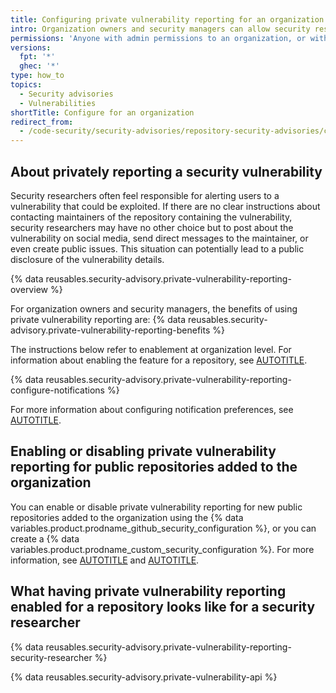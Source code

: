 ```yaml
---
title: Configuring private vulnerability reporting for an organization
intro: Organization owners and security managers can allow security researchers to report vulnerabilities securely in repositories within the organization by enabling private vulnerability reporting for all its public repositories.
permissions: 'Anyone with admin permissions to an organization, or with a security manager role within the organization, can enable and disable private vulnerability reporting for that organization.'
versions:
  fpt: '*'
  ghec: '*'
type: how_to
topics:
  - Security advisories
  - Vulnerabilities
shortTitle: Configure for an organization
redirect_from:
  - /code-security/security-advisories/repository-security-advisories/configuring-private-vulnerability-reporting-for-an-organization
---
```


## About privately reporting a security vulnerability

Security researchers often feel responsible for alerting users to a vulnerability that could be exploited. If there are no clear instructions about contacting maintainers of the repository containing the vulnerability, security researchers may have no other choice but to post about the vulnerability on social media, send direct messages to the maintainer, or even create public issues. This situation can potentially lead to a public disclosure of the vulnerability details.

{% data reusables.security-advisory.private-vulnerability-reporting-overview %}

For organization owners and security managers, the benefits of using private vulnerability reporting are:
{% data reusables.security-advisory.private-vulnerability-reporting-benefits %}

The instructions below refer to enablement at organization level. For information about enabling the feature for a repository, see [AUTOTITLE](/code-security/security-advisories/working-with-repository-security-advisories/configuring-private-vulnerability-reporting-for-a-repository).

{% data reusables.security-advisory.private-vulnerability-reporting-configure-notifications %}

For more information about configuring notification preferences, see [AUTOTITLE](/code-security/security-advisories/working-with-repository-security-advisories/configuring-private-vulnerability-reporting-for-a-repository#configuring-notifications-for-private-vulnerability-reporting).

## Enabling or disabling private vulnerability reporting for public repositories added to the organization

You can enable or disable private vulnerability reporting for new public repositories added to the organization using the {% data variables.product.prodname_github_security_configuration %}, or you can create a {% data variables.product.prodname_custom_security_configuration %}. For more information, see [AUTOTITLE](/code-security/securing-your-organization/enabling-security-features-in-your-organization/applying-the-github-recommended-security-configuration-in-your-organization) and [AUTOTITLE](/code-security/securing-your-organization/enabling-security-features-in-your-organization/creating-a-custom-security-configuration).

## What having private vulnerability reporting enabled for a repository looks like for a security researcher

{% data reusables.security-advisory.private-vulnerability-reporting-security-researcher %}

{% data reusables.security-advisory.private-vulnerability-api %}
